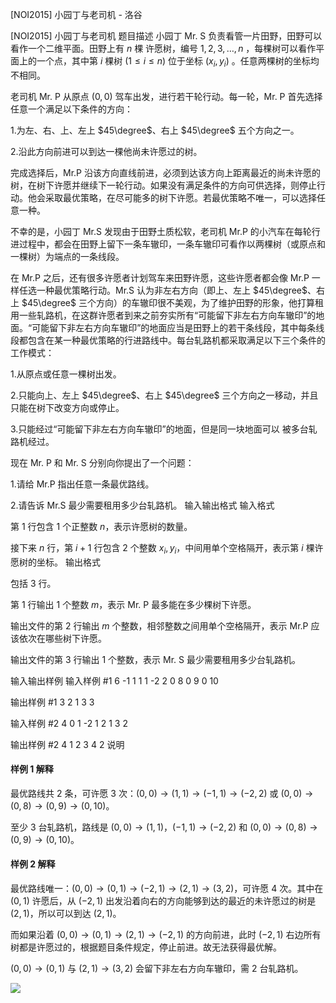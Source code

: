 



[NOI2015] 小园丁与老司机 - 洛谷














[NOI2015] 小园丁与老司机
题目描述
小园丁 Mr. S 负责看管一片田野，田野可以看作一个二维平面。田野上有 $n$ 棵 许愿树，编号 $1,2,3,\dots,n$ ，每棵树可以看作平面上的一个点，其中第 $i$ 棵树 $(1 \leq i \leq n)$ 位于坐标 $(x_i, y_i)$ 。任意两棵树的坐标均不相同。

老司机 Mr. P 从原点 $(0,0)$ 驾车出发，进行若干轮行动。每一轮，Mr. P 首先选择任意一个满足以下条件的方向：

1.为左、右、上、左上 $45\degree$、右上 $45\degree$ 五个方向之一。

2.沿此方向前进可以到达一棵他尚未许愿过的树。

完成选择后，Mr.P 沿该方向直线前进，必须到达该方向上距离最近的尚未许愿的树，在树下许愿并继续下一轮行动。如果没有满足条件的方向可供选择，则停止行动。他会采取最优策略，在尽可能多的树下许愿。若最优策略不唯一，可以选择任意一种。

不幸的是，小园丁 Mr.S 发现由于田野土质松软，老司机 Mr.P 的小汽车在每轮行进过程中，都会在田野上留下一条车辙印，一条车辙印可看作以两棵树（或原点和一棵树）为端点的一条线段。

在 Mr.P 之后，还有很多许愿者计划驾车来田野许愿，这些许愿者都会像 Mr.P 一样任选一种最优策略行动。Mr.S 认为非左右方向（即上、左上  $45\degree$、右 上 $45\degree$ 三个方向）的车辙印很不美观，为了维护田野的形象，他打算租用一些轧路机，在这群许愿者到来之前夯实所有“可能留下非左右方向车辙印”的地面。“可能留下非左右方向车辙印”的地面应当是田野上的若干条线段，其中每条线段都包含在某一种最优策略的行进路线中。每台轧路机都采取满足以下三个条件的工作模式：

1.从原点或任意一棵树出发。

2.只能向上、左上 $45\degree$、右上 $45\degree$ 三个方向之一移动，并且只能在树下改变方向或停止。

3.只能经过“可能留下非左右方向车辙印”的地面，但是同一块地面可以 被多台轧路机经过。

现在 Mr. P 和 Mr. S 分别向你提出了一个问题：

1.请给 Mr.P 指出任意一条最优路线。

2.请告诉 Mr.S 最少需要租用多少台轧路机。
输入输出格式
输入格式

第 $1$ 行包含 $1$ 个正整数 $n$，表示许愿树的数量。

接下来 $n$ 行，第 $i+1$ 行包含 $2$ 个整数 $x_i,y_i$，中间用单个空格隔开，表示第 $i$ 棵许愿树的坐标。
输出格式

包括 $3$ 行。

第 $1$ 行输出 $1$ 个整数 $m$，表示 Mr. P 最多能在多少棵树下许愿。

输出文件的第 $2$ 行输出 $m$ 个整数，相邻整数之间用单个空格隔开，表示 Mr.P 应该依次在哪些树下许愿。

输出文件的第 $3$ 行输出 $1$ 个整数，表示 Mr. S 最少需要租用多少台轧路机。

输入输出样例
输入样例 #1
6
-1 1
1 1
-2 2
0 8
0 9
0 10

输出样例 #1
3
2 1 3
3

输入样例 #2
4
0 1
-2 1
2 1
3 2

输出样例 #2
4
1 2 3 4
2
说明
#### 样例 1 解释

最优路线共 $2$ 条，可许愿 $3$ 次：$(0,0) \rightarrow (1,1) \rightarrow (-1,1) \rightarrow (-2,2)$ 或 $(0,0) \rightarrow (0,8) \rightarrow (0,9) \rightarrow (0,10)$。

至少 $3$ 台轧路机，路线是 $(0,0) \rightarrow (1,1)$，$(-1,1) \rightarrow (-2,2)$ 和 $(0,0) \rightarrow (0,8) \rightarrow (0,9) \rightarrow (0,10)$。

#### 样例 2 解释

最优路线唯一：$(0,0) \rightarrow (0,1) \rightarrow (-2,1) \rightarrow (2,1) \rightarrow (3,2)$，可许愿 $4$ 次。其中在 $(0,1)$ 许愿后，从 $(-2,1)$ 出发沿着向右的方向能够到达的最近的未许愿过的树是 $(2,1)$，所以可以到达 $(2,1)$。

而如果沿着 $(0,0) \rightarrow (0,1) \rightarrow (2,1) \rightarrow (-2,1)$ 的方向前进，此时 $(-2,1)$ 右边所有树都是许愿过的，根据题目条件规定，停止前进。故无法获得最优解。

$(0,0) \rightarrow (0,1)$ 与 $(2,1) \rightarrow (3,2)$ 会留下非左右方向车辙印，需 $2$ 台轧路机。

![](https://cdn.luogu.com.cn/upload/pic/1509.png)






